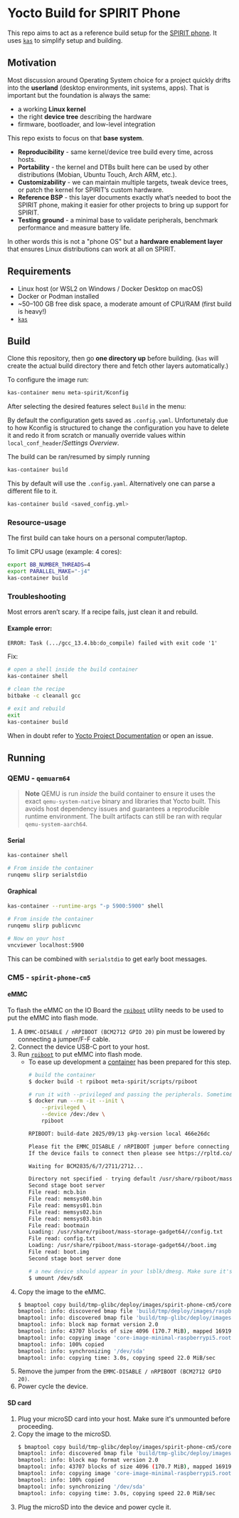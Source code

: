 # Yocto Build for SPIRIT Phone

This repo aims to act as a reference build setup for the
[SPIRIT phone](https://github.com/V3lectronics/SPIRIT).
It uses [`kas`](https://github.com/siemens/kas) to simplify setup and building.

## Motivation

Most discussion around Operating System choice for a project quickly drifts into
the **userland** (desktop environments, init systems, apps).
That is important but the foundation is always the same:
- a working **Linux kernel**
- the right **device tree** describing the hardware
- firmware, bootloader, and low-level integration

This repo exists to focus on that **base system**.

- **Reproducibility** - same kernel/device tree build every time, across hosts.
- **Portability** - the kernel and DTBs built here can be used by other distributions
  (Mobian, Ubuntu Touch, Arch ARM, etc.).
- **Customizability** - we can maintain multiple targets,
  tweak device trees, or patch the kernel for SPIRIT’s custom hardware.
- **Reference BSP** - this layer documents exactly what’s needed to boot
  the SPIRIT phone, making it easier for other projects to bring up support for SPIRIT.
- **Testing ground** - a minimal base to validate peripherals,
  benchmark performance and measure battery life.

In other words this is not a "phone OS" but a **hardware enablement layer**
that ensures Linux distributions can work at all on SPIRIT.

## Requirements
- Linux host (or WSL2 on Windows / Docker Desktop on macOS)
- Docker or Podman installed
- ~50–100 GB free disk space, a moderate amount of CPU/RAM (first build is heavy!)
- [`kas`](https://kas.readthedocs.io/en/latest/userguide/getting-started.html)

## Build

Clone this repository, then go **one directory up** before building.
(`kas` will create the actual build directory there and fetch other layers automatically.)

To configure the image run:
```sh
kas-container menu meta-spirit/Kconfig
```

After selecting the desired features select `Build` in the menu:

By default the configuration gets saved as `.config.yaml`. Unfortunetaly due
to how Kconfig is structured to change the configuration you have to delete it
and redo it from scratch or manually override values within
`local_conf_header`/*Settings Overview*.

The build can be ran/resumed by simply running

```sh
kas-container build
```

This by default will use the `.config.yaml`. Alternatively one can parse
a different file to it.

```sh
kas-container build <saved_config.yml>
```

### Resource-usage

The first build can take hours on a personal computer/laptop.

To limit CPU usage (example: 4 cores):

```sh
export BB_NUMBER_THREADS=4
export PARALLEL_MAKE="-j4"
kas-container build
```

### Troubleshooting

Most errors aren’t scary. If a recipe fails, just clean it and rebuild.

#### Example error:

```log
ERROR: Task (.../gcc_13.4.bb:do_compile) failed with exit code '1'
```

Fix:

```sh
# open a shell inside the build container
kas-container shell

# clean the recipe
bitbake -c cleanall gcc

# exit and rebuild
exit
kas-container build
```

When in doubt refer to
[Yocto Project Documentation](https://docs.yoctoproject.org/5.0.12/singleindex.html)
or open an issue.

## Running

### QEMU - `qemuarm64`

> **Note**
> QEMU is run *inside* the build container to ensure it uses the
> exact `qemu-system-native` binary and libraries that Yocto built.
> This avoids host dependency issues and guarantees a reproducible
> runtime environment. The built artifacts can still be ran with reqular
> `qemu-system-aarch64`.

#### Serial

```sh
kas-container shell

# From inside the container
runqemu slirp serialstdio
```
#### Graphical

```sh
kas-container --runtime-args "-p 5900:5900" shell

# From inside the container
runqemu slirp publicvnc

# Now on your host
vncviewer localhost:5900
```

This can be combined with `serialstdio` to get early boot messages.

### CM5 - `spirit-phone-cm5`

#### eMMC

To flash the eMMC on the IO Board the
[`rpiboot`](https://github.com/raspberrypi/usbboot?tab=readme-ov-file#troubleshooting)
utility needs to be used to put the eMMC into flash mode.

1. A `EMMC-DISABLE / nRPIBOOT (BCM2712 GPIO 20)` pin must be lowered by connecting a jumper/F-F cable.
1. Connect the device USB-C port to your host.
1. Run [`rpiboot`](https://github.com/raspberrypi/usbboot) to put eMMC into flash mode.
    - To ease up development a [container](./scripts/rpiboot/Dockerfile) has been prepared for this step.
        ```sh
        # build the container
        $ docker build -t rpiboot meta-spirit/scripts/rpiboot

        # run it with --privileged and passing the peripherals. Sometimes needs to be ran twice. Below is an example correct output
        $ docker run --rm -it --init \
            --privileged \
            --device /dev:/dev \
            rpiboot

        RPIBOOT: build-date 2025/09/13 pkg-version local 466e26dc

        Please fit the EMMC_DISABLE / nRPIBOOT jumper before connecting the power and USB cables to the target device.
        If the device fails to connect then please see https://rpltd.co/rpiboot for debugging tips.

        Waiting for BCM2835/6/7/2711/2712...

        Directory not specified - trying default /usr/share/rpiboot/mass-storage-gadget64/
        Second stage boot server
        File read: mcb.bin
        File read: memsys00.bin
        File read: memsys01.bin
        File read: memsys02.bin
        File read: memsys03.bin
        File read: bootmain
        Loading: /usr/share/rpiboot/mass-storage-gadget64//config.txt
        File read: config.txt
        Loading: /usr/share/rpiboot/mass-storage-gadget64//boot.img
        File read: boot.img
        Second stage boot server done

        # a new device should appear in your lsblk/dmesg. Make sure it's unmounted before proceeding
        $ umount /dev/sdX
        ```
1. Copy the image to the eMMC.
    ```sh
    $ bmaptool copy build/tmp-glibc/deploy/images/spirit-phone-cm5/core-image-minimal-spirit-phone-cm5.rootfs.wic.bz2 /dev/sdX
    bmaptool: info: discovered bmap file 'build/tmp/deploy/images/raspberrypi5/core-image-minimal-raspberrypi5.rootfs.wic.bmap'
    bmaptool: info: discovered bmap file 'build/tmp-glibc/deploy/images/raspberrypi5/core-image-minimal-raspberrypi5.rootfs.wic.bmap'
    bmaptool: info: block map format version 2.0
    bmaptool: info: 43707 blocks of size 4096 (170.7 MiB), mapped 16919 blocks (66.1 MiB or 38.7%)
    bmaptool: info: copying image 'core-image-minimal-raspberrypi5.rootfs.wic.bz2' to block device '/dev/sda' using bmap file 'core-image-minimal-raspberrypi5.rootfs.wic.bmap'
    bmaptool: info: 100% copied
    bmaptool: info: synchronizing '/dev/sda'
    bmaptool: info: copying time: 3.0s, copying speed 22.0 MiB/sec
    ```
1. Remove the jumper from the `EMMC-DISABLE / nRPIBOOT (BCM2712 GPIO 20)`.
1. Power cycle the device.

#### SD card

1. Plug your microSD card into your host. Make sure it's unmounted before proceeding.
1. Copy the image to the microSD.
    ```sh
    $ bmaptool copy build/tmp-glibc/deploy/images/spirit-phone-cm5/core-image-minimal-spirit-phone-cm5.rootfs.wic.bz2 /dev/sdX
    bmaptool: info: discovered bmap file 'build/tmp-glibc/deploy/images/raspberrypi5/core-image-minimal-raspberrypi5.rootfs.wic.bmap'
    bmaptool: info: block map format version 2.0
    bmaptool: info: 43707 blocks of size 4096 (170.7 MiB), mapped 16919 blocks (66.1 MiB or 38.7%)
    bmaptool: info: copying image 'core-image-minimal-raspberrypi5.rootfs.wic.bz2' to block device '/dev/sda' using bmap file 'core-image-minimal-raspberrypi5.rootfs.wic.bmap'
    bmaptool: info: 100% copied
    bmaptool: info: synchronizing '/dev/sda'
    bmaptool: info: copying time: 3.0s, copying speed 22.0 MiB/sec
    ```
1. Plug the microSD into the device and power cycle it.
